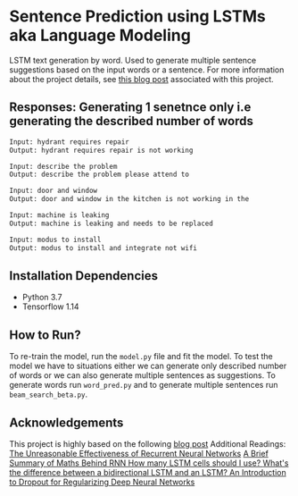 # Sentence Prediction using LSTMs aka Language Modeling
LSTM text generation by word. Used to generate multiple sentence suggestions based on the input words or a sentence.
For more information about the project details, see [this blog post]() associated with this project.

## Responses: Generating 1 senetnce only i.e generating the described number of words
```bash
Input: hydrant requires repair
Output: hydrant requires repair is not working

Input: describe the problem
Output: describe the problem please attend to

Input: door and window
Output: door and window in the kitchen is not working in the

Input: machine is leaking
Output: machine is leaking and needs to be replaced

Input: modus to install
Output: modus to install and integrate not wifi
```

## Installation Dependencies

* Python 3.7
* Tensorflow 1.14

## How to Run?
To re-train the model, run the ```model.py``` file and fit the model. 
To test the model we have to situations either we can generate only described number of words or we can also generate multiple sentences as suggestions. To generate words run ```word_pred.py``` and to generate multiple sentences run ```beam_search_beta.py```.

## Acknowledgements
This project is highly based on the following [blog post](http://colah.github.io/posts/2015-08-Understanding-LSTMs/) 
Additional Readings: [The Unreasonable Effectiveness of Recurrent Neural Networks](http://karpathy.github.io/2015/05/21/rnn-effectiveness/)
[A Brief Summary of Maths Behind RNN ](https://medium.com/towards-artificial-intelligence/a-brief-summary-of-maths-behind-rnn-recurrent-neural-networks-b71bbc183ff)
[How many LSTM cells should I use?
](https://datascience.stackexchange.com/questions/16350/how-many-lstm-cells-should-i-use/18049)
[What's the difference between a bidirectional LSTM and an LSTM?
](https://stackoverflow.com/questions/43035827/whats-the-difference-between-a-bidirectional-lstm-and-an-lstm)
[An Introduction to Dropout for Regularizing Deep Neural Networks](https://medium.com/towards-artificial-intelligence/an-introduction-to-dropout-for-regularizing-deep-neural-networks-4e0826c10395)
